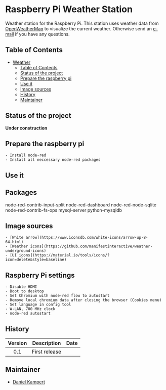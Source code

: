 # Raspberry Pi Weather Station

Weather station for the Raspberry Pi. This station uses weather data from [OpenWeatherMap](https://openweathermap.org) to visualize the current weather.
Otherwise send an [e-mail](DanielKampert@kampis-elektroecke.de) if you have any questions.

## Table of Contents

- [Weather](#weather)
    - [Table of Contents](#table-of-contents)
    - [Status of the project](#status-of-the-project)
    - [Prepare the raspberry pi](#prepare-the-raspberry-pi)
    - [Use it](#use-it)
	- [Image sources](#image-sources)
    - [History](#history)
    - [Maintainer](#maintainer)

## Status of the project

__Under construction__

## Prepare the raspberry pi

	- Install node-red
	- Install all neccessary node-red packages

## Use it

## Packages

node-red-contrib-input-split
node-red-dashboard
node-red-node-sqlite
node-red-contrib-fs-ops
mysql-server python-mysqldb

## Image sources

	- [White arrow](https://www.iconsdb.com/white-icons/arrow-up-8-64.html)
	- [Weather icons](https://github.com/manifestinteractive/weather-underground-icons)
	- [UI icons](https://material.io/tools/icons/?icon=delete&style=baseline)

## Raspberry Pi settings

	- Disable HDMI
	- Boot to desktop
	- Set Chromium with node-red flow to autostart
	- Remove local chromium data after closing the browser (Cookies menu)
	- Set language in config tool
	- W-LAN, 700 MHz clock
	- node-red autostart

## History

| **Version**   | **Description**                                | **Date**       |
|:---------:|:------------------------------------------:|:----------:|
| 0.1       | First release                              |            |

## Maintainer

- [Daniel Kampert](@Kampi)
